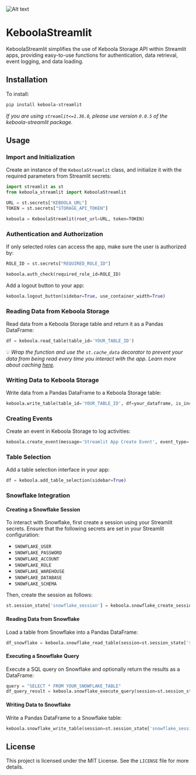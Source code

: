 ![Alt text](https://assets-global.website-files.com/5e21dc6f4c5acf29c35bb32c/5e21e66410e34945f7f25add_Keboola_logo.svg)

# KeboolaStreamlit

KeboolaStreamlit simplifies the use of Keboola Storage API within Streamlit apps, providing easy-to-use functions for authentication, data retrieval, event logging, and data loading.

## Installation

To install:

```bash
pip install keboola-streamlit
```

_If you are using `streamlit<=1.36.0`, please use version `0.0.5` of the keboola-streamlit package._

## Usage

### Import and Initialization

Create an instance of the `KeboolaStreamlit` class, and initialize it with the required parameters from Streamlit secrets:

```python
import streamlit as st
from keboola_streamlit import KeboolaStreamlit

URL = st.secrets["KEBOOLA_URL"]
TOKEN = st.secrets["STORAGE_API_TOKEN"]

keboola = KeboolaStreamlit(root_url=URL, token=TOKEN)
```

### Authentication and Authorization

If only selected roles can access the app, make sure the user is authorized by:

```python
ROLE_ID = st.secrets["REQUIRED_ROLE_ID"]

keboola.auth_check(required_role_id=ROLE_ID)
```

Add a logout button to your app:

```python
keboola.logout_button(sidebar=True, use_container_width=True)
```

### Reading Data from Keboola Storage

Read data from a Keboola Storage table and return it as a Pandas DataFrame:

```python
df = keboola.read_table(table_id='YOUR_TABLE_ID')
```

💡 _Wrap the function and use the `st.cache_data` decorator to prevent your data from being read every time you interact with the app. Learn more about caching [here](https://docs.streamlit.io/develop/concepts/architecture/caching)._

### Writing Data to Keboola Storage

Write data from a Pandas DataFrame to a Keboola Storage table:

```python
keboola.write_table(table_id='YOUR_TABLE_ID', df=your_dataframe, is_incremental=False)
```

### Creating Events

Create an event in Keboola Storage to log activities:

```python
keboola.create_event(message='Streamlit App Create Event', event_type='keboola_data_app_create_event')
```

### Table Selection

Add a table selection interface in your app:

```python
df = keboola.add_table_selection(sidebar=True)
```

### Snowflake Integration

#### Creating a Snowflake Session

To interact with Snowflake, first create a session using your Streamlit secrets. Ensure that the following secrets are set in your Streamlit configuration:

- `SNOWFLAKE_USER`
- `SNOWFLAKE_PASSWORD`
- `SNOWFLAKE_ACCOUNT`
- `SNOWFLAKE_ROLE`
- `SNOWFLAKE_WAREHOUSE`
- `SNOWFLAKE_DATABASE`
- `SNOWFLAKE_SCHEMA`

Then, create the session as follows:

```python
st.session_state['snowflake_session'] = keboola.snowflake_create_session_object()
```

#### Reading Data from Snowflake

Load a table from Snowflake into a Pandas DataFrame:

```python
df_snowflake = keboola.snowflake_read_table(session=st.session_state['snowflake_session'], table_id='YOUR_SNOWFLAKE_TABLE_ID')
```

#### Executing a Snowflake Query

Execute a SQL query on Snowflake and optionally return the results as a DataFrame:

```python
query = "SELECT * FROM YOUR_SNOWFLAKE_TABLE"
df_query_result = keboola.snowflake_execute_query(session=st.session_state['snowflake_session'], query=query, return_df=True)
```

#### Writing Data to Snowflake

Write a Pandas DataFrame to a Snowflake table:

```python
keboola.snowflake_write_table(session=st.session_state['snowflake_session'], df=your_dataframe, table_id='YOUR_SNOWFLAKE_TABLE_ID')
```

## License

This project is licensed under the MIT License. See the `LICENSE` file for more details.
